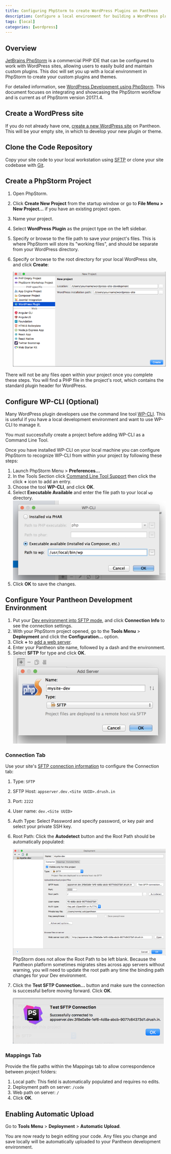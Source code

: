 ```yaml
---
title: Configuring PhpStorm to create WordPress Plugins on Pantheon
description: Configure a local environment for building a WordPress plugin or theme using JetBrains PhpStorm.
tags: [local]
categories: [wordpress]
---
```

## Overview

[JetBrains PhpStorm](https://www.jetbrains.com/phpstorm/) is a commercial PHP IDE that can be configured to work with WordPress sites, allowing users to easily build and maintain custom plugins. This doc will set you up with a local environment in PhpStorm to create your custom plugins and themes.

For detailed information, see [WordPress Development using PhpStorm](https://confluence.jetbrains.com/display/PhpStorm/WordPress+Development+using+PhpStorm). This document focuses on integrating and showcasing the PhpStorm workflow and is current as of PhpStorm version 2017.1.4.

## Create a WordPress site

If you do not already have one, [create a new WordPress site](/launch-wordpress/) on Pantheon. This will be your empty site, in which to develop your new plugin or theme.

## Clone the Code Repository

Copy your site code to your local workstation using [SFTP](/sftp#sftp-connection-information) or clone your site codebase with [Git](/git/#clone-your-site-codebase).

## Create a PhpStorm Project

1. Open PhpStorm.
2. Click **Create New Project** from the startup window or go to **File Menu > New Project...** if you have an existing project open.
3. Name your project.
4. Select **WordPress Plugin** as the project type on the left sidebar.
5. Specify or browse to the file path to save your project's files. This is where PhpStorm will store its "working files", and should be separate from your WordPress directory.
6. Specify or browse to the root directory for your local WordPress site, and click **Create**:

    ![Configuring wp-cli path for PhpStorm](../docs/assets/images/phpstorm-new-project-wordpress-plugin-screen.png)

There will not be any files open within your project once you complete these steps. You will find a PHP file in the project's root, which contains the standard plugin header for WordPress.

## Configure WP-CLI (Optional)

Many WordPress plugin developers use the command line tool [WP-CLI](https://make.wordpress.org/cli/handbook/). This is useful if you have a local development environment and want to use WP-CLI to manage it.

<Alert title="Note" type="info">
You must successfully create a project before adding WP-CLI as a Command Line Tool.
</Alert>

Once you have installed WP-CLI on your local machine you can configure PhpStorm to recognize WP-CLI from within your project by following these steps:

1. Launch PhpStorm Menu > **Preferences...**
2. In the Tools Section click [Command Line Tool Support](https://www.jetbrains.com/help/phpstorm/command-line-tool-support.html) then click the click **+** icon to add an entry.
3. Choose the tool **WP-CLI**, and click **OK**.
4. Select **Executable Available** and enter the file path to your local `wp` directory.
 ![Configuring wp-cli path for PhpStorm](../docs/assets/images/path-to-wp-phpstorm.png)
5. Click **OK** to save the changes.

## Configure Your Pantheon Development Environment

1. Put your [Dev environment into SFTP mode](/sftp#sftp-mode), and click **Connection Info** to see the connection settings.
2. With your PhpStorm project opened, go to the **Tools Menu** > **Deployment** and click the **Configuration...** option.
3. Click **+** to [add a web server](https://www.jetbrains.com/help/phpstorm/add-server-dialog.html).
4. Enter your Pantheon site name, followed by a dash and the environment.
5. Select **SFTP** for type and click **OK**.
![Add web server PhpStorm](../docs/assets/images/add-web-server-phpstorm.png)

### Connection Tab

Use your site's [SFTP connection information](/sftp#sftp-connection-information) to configure the Connection tab:

1. Type: `SFTP`
1. SFTP Host: `appserver.dev.<Site UUID>.drush.in`
1. Port: `2222`
1. User name: `dev.<Site UUID>`
1. Auth Type: Select Password and specify password, or key pair and select your private SSH key.
1. Root Path: Click the **Autodetect** button and the Root Path should be automatically populated:

    ![Add web server PhpStorm](../docs/assets/images/phpstorm-deployment-connection-tab.png)
    <Alert tile="Warning" type="danger">
    PhpStorm does not allow the Root Path to be left blank. Because the Pantheon platform sometimes migrates sites across app servers without warning, you will need to update the root path any time the binding path changes for your Dev environment.
    </Alert>

1. Click the **Test SFTP Connection...** button and make sure the connection is successful before moving forward.  Click **OK**.

    ![Add web server PhpStorm](../docs/assets/images/phpstorm-deployment-connection-test-sftp-success.png)

### Mappings Tab

Provide the file paths within the Mappings tab to allow correspondence between project folders:

1. Local path: This field is automatically populated and requires no edits.
2. Deployment path on server: `/code`
3. Web path on server: `/`
4. Click **OK**.

## Enabling Automatic Upload

Go to **Tools Menu** > **Deployment** > **Automatic Upload**.

You are now ready to begin editing your code. Any files you change and save locally will be automatically uploaded to your Pantheon development environment.
